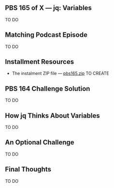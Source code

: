 ## PBS 165 of X — jq: Variables

TO DO

## Matching Podcast Episode

TO DO

## Installment Resources

* The instalment ZIP file — [pbs165.zip](https://github.com/bartificer/programming-by-stealth/raw/master/instalmentZips/pbs165.zip) TO CREATE

## PBS 164 Challenge Solution

TO DO

## How jq Thinks About Variables

TO DO

## An Optional Challenge

TO DO

## Final Thoughts

TO DO
